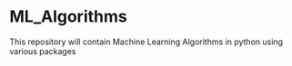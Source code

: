 # ML_Algorithms
This repository will contain Machine Learning Algorithms in python using various packages
